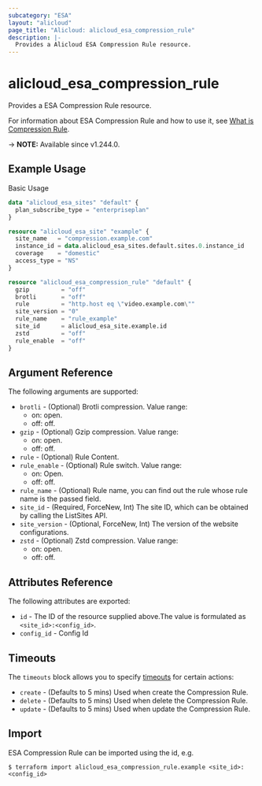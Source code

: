 ```yaml
---
subcategory: "ESA"
layout: "alicloud"
page_title: "Alicloud: alicloud_esa_compression_rule"
description: |-
  Provides a Alicloud ESA Compression Rule resource.
---
```


# alicloud_esa_compression_rule

Provides a ESA Compression Rule resource.



For information about ESA Compression Rule and how to use it, see [What is Compression Rule](https://next.api.alibabacloud.com/document/ESA/2024-09-10/CreateCompressionRule).

-> **NOTE:** Available since v1.244.0.

## Example Usage

Basic Usage

```terraform
data "alicloud_esa_sites" "default" {
  plan_subscribe_type = "enterpriseplan"
}

resource "alicloud_esa_site" "example" {
  site_name   = "compression.example.com"
  instance_id = data.alicloud_esa_sites.default.sites.0.instance_id
  coverage    = "domestic"
  access_type = "NS"
}

resource "alicloud_esa_compression_rule" "default" {
  gzip         = "off"
  brotli       = "off"
  rule         = "http.host eq \"video.example.com\""
  site_version = "0"
  rule_name    = "rule_example"
  site_id      = alicloud_esa_site.example.id
  zstd         = "off"
  rule_enable  = "off"
}
```

## Argument Reference

The following arguments are supported:
* `brotli` - (Optional) Brotli compression. Value range:
  - on: open.
  - off: off.
* `gzip` - (Optional) Gzip compression. Value range:
  - on: open.
  - off: off.
* `rule` - (Optional) Rule Content.
* `rule_enable` - (Optional) Rule switch. Value range:
  - on: Open.
  - off: off.
* `rule_name` - (Optional) Rule name, you can find out the rule whose rule name is the passed field.
* `site_id` - (Required, ForceNew, Int) The site ID, which can be obtained by calling the ListSites API.
* `site_version` - (Optional, ForceNew, Int) The version of the website configurations.
* `zstd` - (Optional) Zstd compression. Value range:
  - on: open.
  - off: off.

## Attributes Reference

The following attributes are exported:
* `id` - The ID of the resource supplied above.The value is formulated as `<site_id>:<config_id>`.
* `config_id` - Config Id

## Timeouts

The `timeouts` block allows you to specify [timeouts](https://www.terraform.io/docs/configuration-0-11/resources.html#timeouts) for certain actions:
* `create` - (Defaults to 5 mins) Used when create the Compression Rule.
* `delete` - (Defaults to 5 mins) Used when delete the Compression Rule.
* `update` - (Defaults to 5 mins) Used when update the Compression Rule.

## Import

ESA Compression Rule can be imported using the id, e.g.

```shell
$ terraform import alicloud_esa_compression_rule.example <site_id>:<config_id>
```
